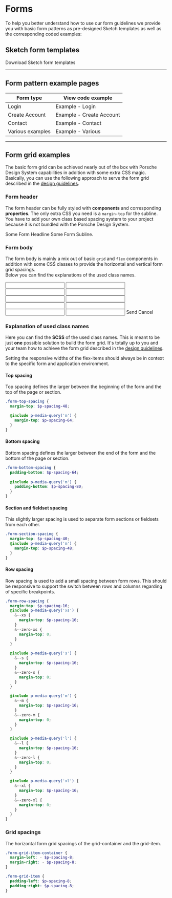 # Forms

To help you better understand how to use our form guidelines we provide you with basic form patterns as pre-designed Sketch templates as well as the corresponding coded examples:

## Sketch form templates

<p-link-pure href="https://designsystem.porsche.com/sketch/porsche-design-system-form-templates.sketch" icon="download" download>Download Sketch form templates</p-link-pure>

--- 

## Form pattern example pages

| Form type        | View code example                                                                                                                  |
| ---------------- | ---------------------------------------------------------------------------------------------------------------------------------- |
| Login            | <p-link-pure href="/patterns/forms/example/login" icon="external" target="_blank">Example - Login</p-link-pure>                   |
| Create Account   | <p-link-pure href="/patterns/forms/example/create-account" icon="external" target="_blank">Example - Create Account</p-link-pure> |
| Contact          | <p-link-pure href="/patterns/forms/example/contact" icon="external" target="_blank">Example - Contact</p-link-pure>               |
| Various examples | <p-link-pure href="/patterns/forms/example/various" icon="external" target="_blank">Example - Various</p-link-pure>               |


--- 

## Form grid examples

The basic form grid can be achieved nearly out of the box with Porsche Design System capabilities in addition with some extra CSS magic. 
Basically, you can use the following approach to serve the form grid described in the [design guidelines](/patterns/forms/guidelines).

### Form header

The form header can be fully styled with **components** and corresponding **properties**. The only extra CSS you need is a `margin-top` for the subline. 
You have to add your own class based spacing system to your project because it is not bundled with the Porsche Design System.

<Playground>
  <p-grid class="form-top-spacing">
    <p-grid-item size="{ base: 12, m: 8 }">
      <p-headline variant="headline-2" tag="h1">Some Form Headline</p-headline>
      <p-text size="{ base: 'small', l: 'medium' }" class="spacing-mt-8">Some Form Subline.</p-text>
    </p-grid-item>
  </p-grid>
</Playground>

### Form body

The form body is mainly a mix out of basic `grid` and `flex` components in addition with some CSS classes to provide the horizontal and vertical form grid spacings.  
Below you can find the explanations of the used class names.

<Playground>
  <p-grid class="form-section-spacing">
    <p-grid-item size="{ base: 12, s: 10, m: 8, l: 6 }">
      <form novalidate>
        <p-fieldset-wrapper label="Form legend text">
          <p-flex direction="{base: 'column', m: 'row'}" class="form-grid-item-container">
            <p-flex-item class="form-grid-item" width="{base: 'full', m: 'one-quarter'}">
              <p-text-field-wrapper label="Some label"><input type="text" name="some name"></p-text-field-wrapper>
            </p-flex-item>
            <p-flex-item class="form-row-spacing form-row-spacing--zero-m form-grid-item" width="{base: 'full', m: 'one-quarter'}">
              <p-text-field-wrapper label="Some label"><input type="text" name="some name"></p-text-field-wrapper>
            </p-flex-item>
            <p-flex-item class="form-row-spacing form-row-spacing--zero-m form-grid-item" width="{base: 'full', m: 'one-quarter'}">
              <p-text-field-wrapper label="Some label"><input type="text" name="some name"></p-text-field-wrapper>
            </p-flex-item>
            <p-flex-item class="form-row-spacing form-row-spacing--zero-m form-grid-item" width="{base: 'full', m: 'one-quarter'}">
              <p-text-field-wrapper label="Some label"><input type="text" name="some name"></p-text-field-wrapper>
            </p-flex-item>
          </p-flex>
          <p-flex direction="{base: 'column', m: 'row'}" class="form-row-spacing form-grid-item-container">
            <p-flex-item class="form-grid-item" width="{base: 'full', m: 'one-third'}">
              <p-text-field-wrapper label="Some label"><input type="text" name="some name"></p-text-field-wrapper>
            </p-flex-item>
            <p-flex-item class="form-row-spacing form-row-spacing--zero-m form-grid-item" width="{base: 'full', m: 'one-third'}">
              <p-text-field-wrapper label="Some label"><input type="text" name="some name"></p-text-field-wrapper>
            </p-flex-item>
            <p-flex-item class="form-row-spacing form-row-spacing--zero-m form-grid-item" width="{base: 'full', m: 'one-third'}">
              <p-text-field-wrapper label="Some label"><input type="text" name="some name"></p-text-field-wrapper>
            </p-flex-item>
          </p-flex>
          <p-flex direction="{base: 'column', m: 'row'}" class="form-row-spacing form-grid-item-container">
            <p-flex-item class="form-grid-item" width="{base: 'full', m: 'half'}">
              <p-text-field-wrapper label="Some label"><input type="text" name="some name"></p-text-field-wrapper>
            </p-flex-item>
            <p-flex-item class="form-row-spacing form-row-spacing--zero-m form-grid-item" width="{base: 'full', m: 'half'}">
              <p-text-field-wrapper label="Some label"><input type="text" name="some name"></p-text-field-wrapper>
            </p-flex-item>
          </p-flex>
          <p-text-field-wrapper label="Some label" class="form-row-spacing"><input type="text" name="some name"></p-text-field-wrapper>
        </p-fieldset-wrapper>
        <p-button-group class="form-section-spacing form-bottom-spacing">
          <p-button type="submit">Send</p-button>
          <p-button variant="tertiary" icon="close"type="reset">Cancel</p-button>
        </p-button-group>       
      </form>
    </p-grid-item>
  </p-grid>
</Playground>

### Explanation of used class names

Here you can find the **SCSS** of the used class names. This is meant to be just **one** possible solution to build the form grid. 
It's totally up to you and your team how to achieve the form grid described in the [design guidelines](/patterns/forms/guidelines).

Setting the responsive widths of the flex-items should always be in context to the specific form and application environment.

#### Top spacing

Top spacing defines the larger between the beginning of the form and the top of the page or section.

```scss
.form-top-spacing {
  margin-top: $p-spacing-48;

  @include p-media-query('m') {
    margin-top: $p-spacing-64;
  }
}
``` 

#### Bottom spacing

Bottom spacing defines the larger between the end of the form and the bottom of the page or section.

```scss
.form-bottom-spacing {
  padding-bottom: $p-spacing-64;
  
  @include p-media-query('m') {
    padding-bottom: $p-spacing-80;
  }
}
``` 

#### Section and fieldset spacing

This slightly larger spacing is used to separate form sections or fieldsets from each other.

```scss
.form-section-spacing {
  margin-top: $p-spacing-40;
  @include p-media-query('m') {
    margin-top: $p-spacing-48;
  }
}
``` 

#### Row spacing

Row spacing is used to add a small spacing between form rows. This should be responsive to support the switch between rows and columns regarding of specific breakpoints.

```scss
.form-row-spacing {
  margin-top: $p-spacing-16;
  @include p-media-query('xs') {
    &--xs {
      margin-top: $p-spacing-16;
    }
    &--zero-xs {
      margin-top: 0;
    }
  }
  
  @include p-media-query('s') {
    &--s {
      margin-top: $p-spacing-16;
    }
    &--zero-s {
      margin-top: 0;
    }
  }

  @include p-media-query('m') {
    &--m {
      margin-top: $p-spacing-16;
    }
    &--zero-m {
      margin-top: 0;
    }
  }

  @include p-media-query('l') {
    &--l {
      margin-top: $p-spacing-16;
    }
    &--zero-l {
      margin-top: 0;
    }
  }

  @include p-media-query('xl') {
    &--xl {
      margin-top: $p-spacing-16;
    }
    &--zero-xl {
      margin-top: 0;
    }
  }
}
``` 

### Grid spacings

The horizontal form grid spacings of the grid-container and the grid-item.

```scss
.form-grid-item-container {
  margin-left: - $p-spacing-8;
  margin-right: - $p-spacing-8;
}

.form-grid-item {
  padding-left: $p-spacing-8;
  padding-right: $p-spacing-8;
}
```